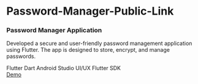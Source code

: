 # Password-Manager-Public-Link

<div class="project-info">
                        <h3>Password Manager Application</h3>
                        <p>Developed a secure and user-friendly password management application using Flutter. The app is designed to store, encrypt, and manage passwords.</p>
                        <div class="project-tech">
                            <span class="tech-tag">Flutter</span>
                            <span class="tech-tag">Dart</span>
                            <span class="tech-tag">Android Studio</span>
                            <span class="tech-tag">UI/UX</span>
                            <span class="tech-tag">Flutter SDK</span>
                        </div>
                        <div class="project-links">
                            <a href="https://play.google.com/store/apps/details?id=com.hstechsolution.password_manager" class="btn">Demo</a>
                        </div>
                    </div>
